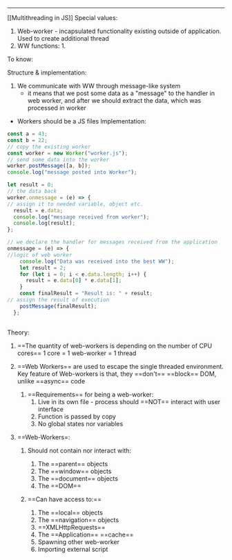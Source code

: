 ***
[[Multithreading in JS]]
Special values:
1. Web-worker - incapsulated functionality existing outside of application. Used to create additional thread  
2. WW functions:
	1. 

To know:

Structure & implementation:
1. We communicate with WW through message-like system
	- it means that we post some data as a "message" to the handler in web worker, and after we should extract the data, which was processed in worker 
- Workers should be a JS files 
Implementation:
```ts
const a = 43;
const b = 22;
// copy the existing worker 
const worker = new Worker("worker.js");
// send some data into the worker 
worker.postMessage([a, b]);
console.log("message posted into Worker");

let result = 0;
// the data back 
worker.onmessage = (e) => {
// assign it to needed variable, object etc. 
  result = e.data;
  console.log("message received from worker");
  console.log(result);
};
```

```ts
// we declare the handler for messages received from the application 
onmessage = (e) => {
//logic of web worker 
    console.log("Data was received into the best WW");
    let result = 2;
    for (let i = 0; i < e.data.length; i++) {
      result = e.data[0] * e.data[1];
    }
    const finalResult = "Result is: " + result;
// assign the result of execution 
    postMessage(finalResult);
  };
  
```
Theory:
1. ==The quantity of web-workers is depending on the number of CPU cores== 1 core = 1 web-worker = 1 thread 

2. ==Web Workers== are used to escape the single threaded environment. Key feature of Web-workers is that, they ==don't== ==block== DOM, unlike ==async== code
	1. ==Requirements== for being a web-worker:
		1. Live in its own file - process should ==NOT== interact with user interface 
		2. Function is passed by copy 
		3. No global states nor variables 
	
2. ==Web-Workers=: 
	1. Should not contain nor interact with:
		1. The ==parent== objects
		2. The ==window== objects 
		3. The ==document== objects 
		4. The ==DOM== 
	
	2.  ==Can have access to:==
		1. The ==local== objects
		2. The ==navigation== objects 
		3. ==XMLHttpRequests==
		4. The ==Application== ==cache== 
		5. Spawning other web-worker 
		6. Importing external script 
